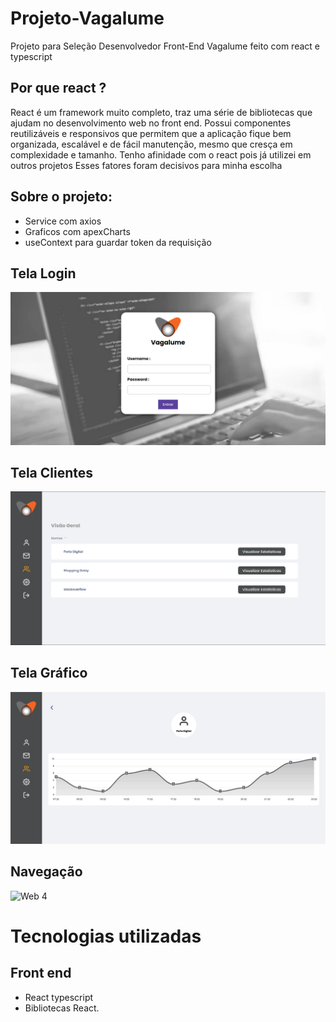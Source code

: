 # Projeto-Vagalume
Projeto para Seleção Desenvolvedor Front-End Vagalume feito com react e typescript

## Por que react ?
React é um framework muito completo, traz uma série de bibliotecas que ajudam no desenvolvimento web no front end.
Possui componentes reutilizáveis e responsivos  que permitem que a  aplicação fique bem organizada, escalável e 
de fácil manutenção, mesmo que cresça em complexidade e tamanho. Tenho afinidade com o react pois já utilizei em outros
projetos Esses fatores foram decisivos para minha escolha

## Sobre o projeto:

- Service com axios
- Graficos com apexCharts
- useContext para guardar token da requisição

## Tela Login

![Web 1](https://github.com/acferlucas/Projeto-Vagalume/blob/master/src/assets/Login.png)

## Tela Clientes
![Web 2](https://github.com/acferlucas/Projeto-Vagalume/blob/master/src/assets/UrsersLog.png)

## Tela Gráfico
![Web 3](https://github.com/acferlucas/Projeto-Vagalume/blob/master/src/assets/userchart.png)

## Navegação
![Web 4](https://media.giphy.com/media/IU5rvoPljomuAOnNTl/giphy.gif)


# Tecnologias utilizadas
## Front end
- React typescript
- Bibliotecas React.

